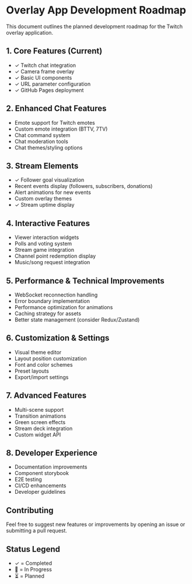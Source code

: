 # Overlay App Development Roadmap

This document outlines the planned development roadmap for the Twitch overlay application.

## 1. Core Features (Current)
- ✓ Twitch chat integration
- ✓ Camera frame overlay
- ✓ Basic UI components
- ✓ URL parameter configuration
- ✓ GitHub Pages deployment

## 2. Enhanced Chat Features
- Emote support for Twitch emotes
- Custom emote integration (BTTV, 7TV)
- Chat command system
- Chat moderation tools
- Chat themes/styling options

## 3. Stream Elements
- ✓ Follower goal visualization
- Recent events display (followers, subscribers, donations)
- Alert animations for new events
- Custom overlay themes
- ✓ Stream uptime display

## 4. Interactive Features
- Viewer interaction widgets
- Polls and voting system
- Stream game integration
- Channel point redemption display
- Music/song request integration

## 5. Performance & Technical Improvements
- WebSocket reconnection handling
- Error boundary implementation
- Performance optimization for animations
- Caching strategy for assets
- Better state management (consider Redux/Zustand)

## 6. Customization & Settings
- Visual theme editor
- Layout position customization
- Font and color schemes
- Preset layouts
- Export/import settings

## 7. Advanced Features
- Multi-scene support
- Transition animations
- Green screen effects
- Stream deck integration
- Custom widget API

## 8. Developer Experience
- Documentation improvements
- Component storybook
- E2E testing
- CI/CD enhancements
- Developer guidelines

## Contributing

Feel free to suggest new features or improvements by opening an issue or submitting a pull request.

## Status Legend
- ✓ = Completed
- 🚧 = In Progress
- ⏳ = Planned
